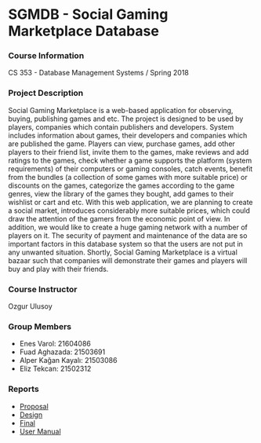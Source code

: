 # SGMDB - Social Gaming Marketplace Database

### Course Information

CS 353 - Database Management Systems / Spring 2018

### Project Description

  Social Gaming Marketplace is a web-based application for observing, buying, publishing games and etc. The project is designed to be used by players, companies which contain publishers and developers. System includes information about games, their developers and companies which are published the game. Players can view, purchase games, add other players to their friend list, invite them to the games, make reviews and add ratings to the games, check whether a game supports the platform (system requirements) of their computers or gaming consoles, catch events, benefit from the bundles (a collection of some games with more suitable price) or discounts on the games, categorize the games according to the game genres, view the library of the games they bought, add games to their wishlist or cart and etc.
  With this web application, we are planning to create a social market, introduces considerably more suitable prices, which could draw the attention of the gamers from the economic point of view. In addition, we would like to create a huge gaming network with a number of players on it. The security of payment and maintenance of the data are so important factors in this database system so that the users are not put in any unwanted situation.
  Shortly, Social Gaming Marketplace is a virtual bazaar such that companies will demonstrate their games and players will buy and play with their friends.

### Course Instructor

Ozgur Ulusoy

### Group Members

* Enes Varol: 21604086
* Fuad Aghazada: 21503691
* Alper Kağan Kayalı: 21503086
* Eliz Tekcan: 21502312

### Reports

* [Proposal](https://drive.google.com/open?id=1s8QaVDDs9bvBjcTgf0m1TwTiGquKl0eL)
* [Design](https://drive.google.com/open?id=10YqwDZZbO86-3yMp30mkuuOPpDiGNepL)
* [Final](https://drive.google.com/open?id=1aVWnS-oUfNG3ZCqlKmIh1vLBxrAD8BxV)
* [User Manual](https://drive.google.com/open?id=1x4HQdEM7VNdB4Q33L1_7ejux5U0jLrLp)
